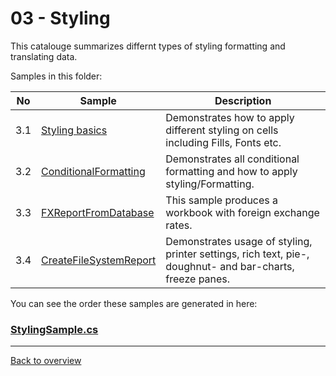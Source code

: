 ﻿# 03 - Styling
This catalouge summarizes differnt types of styling formatting and translating data.

Samples in this folder:

|No|Sample|Description|
|---|---|-----------------|
|3.1|[Styling basics](<01-Styling basics/Readme.md/>)| Demonstrates how to apply different styling on cells including Fills, Fonts etc. |
|3.2|[ConditionalFormatting](<02-Conditional formatting/Readme.md/>)| Demonstrates all conditional formatting and how to apply styling/Formatting. |
|3.3|[FXReportFromDatabase](<03-FXReportFromDatabase/Readme.md/>)| This sample produces a workbook with foreign exchange rates. |
|3.4|[CreateFileSystemReport](<04-Create file system report/Readme.md/>)|Demonstrates usage of styling, printer settings, rich text, pie-, doughnut- and bar-charts, freeze panes.|

You can see the order these samples are generated in here:
### [StylingSample.cs](StylingSample.cs)

---
[Back to overview](..%2FReadme.md)